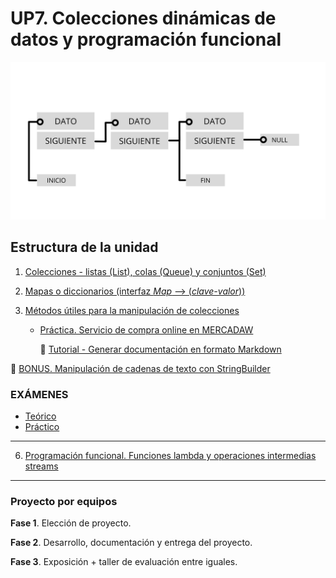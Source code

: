 # UP7. Colecciones dinámicas de datos y programación funcional
![estructuras](estructuras.png)

## Estructura de la unidad
1.  [Colecciones - listas (List), colas (Queue) y conjuntos (Set)](https://pbendom3.github.io/prog-1cfgs-daw/ups/UP7/7_1_colecciones/index.html)
2.  [Mapas o diccionarios (interfaz _Map_ --> (_clave-valor_))](https://pbendom3.github.io/prog-1cfgs-daw/ups/UP7/mapas/index.html)
3.  [Métodos útiles para la manipulación de colecciones](https://pbendom3.github.io/prog-1cfgs-daw/ups/UP7/7_3_metodos_utiles/index.html)
   
      - [Práctica. Servicio de compra online en MERCADAW](4_MERCADAW.pdf)

        :pushpin: [Tutorial - Generar documentación en formato Markdown](https://docs.github.com/es/get-started/writing-on-github/getting-started-with-writing-and-formatting-on-github/basic-writing-and-formatting-syntax)

🎁 [BONUS. Manipulación de cadenas de texto con StringBuilder](5_BONUS_StringBuilder.pdf)

### EXÁMENES
- [Teórico](6_EXAMEN_TEÓRICO_UD7.pdf)
- [Práctico](7_EXAMEN_PRÁCTICO_UD7.pdf)

---

6. [Programación funcional. Funciones lambda y operaciones intermedias streams]()

---

### Proyecto por equipos

  **Fase 1**. Elección de proyecto.
  
  **Fase 2**. Desarrollo, documentación y entrega del proyecto.
  
  **Fase 3**. Exposición + taller de evaluación entre iguales.
